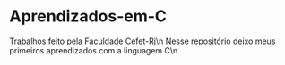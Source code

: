 # Aprendizados-em-C

Trabalhos feito pela Faculdade Cefet-Rj\n
Nesse repositório deixo meus primeiros aprendizados com a linguagem C\n
